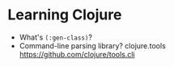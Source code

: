 # Learning Clojure

* What's `(:gen-class)`?
* Command-line parsing library? clojure.tools
  https://github.com/clojure/tools.cli
